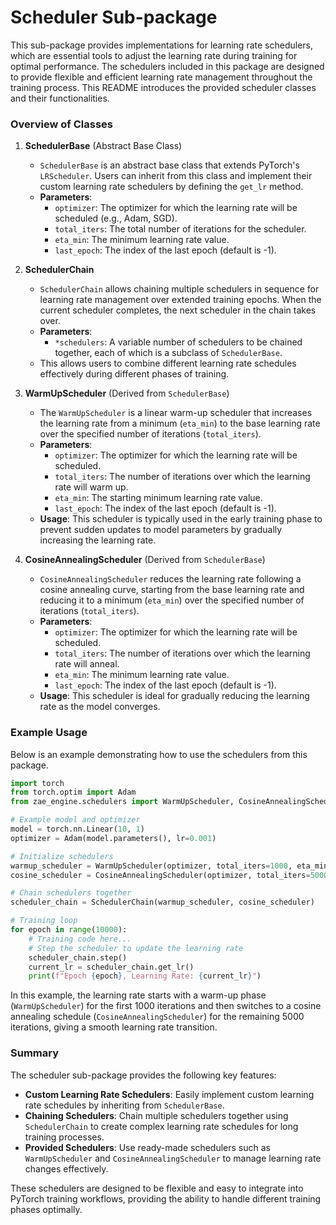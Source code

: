 # Scheduler Sub-package

This sub-package provides implementations for learning rate schedulers, which are essential tools to adjust the learning rate during training for optimal performance. The schedulers included in this package are designed to provide flexible and efficient learning rate management throughout the training process. This README introduces the provided scheduler classes and their functionalities.

### Overview of Classes

1. **SchedulerBase** (Abstract Base Class)
   - `SchedulerBase` is an abstract base class that extends PyTorch's `LRScheduler`. Users can inherit from this class and implement their custom learning rate schedulers by defining the `get_lr` method.
   - **Parameters**:
     - `optimizer`: The optimizer for which the learning rate will be scheduled (e.g., Adam, SGD).
     - `total_iters`: The total number of iterations for the scheduler.
     - `eta_min`: The minimum learning rate value.
     - `last_epoch`: The index of the last epoch (default is -1).

2. **SchedulerChain**
   - `SchedulerChain` allows chaining multiple schedulers in sequence for learning rate management over extended training epochs. When the current scheduler completes, the next scheduler in the chain takes over.
   - **Parameters**:
     - `*schedulers`: A variable number of schedulers to be chained together, each of which is a subclass of `SchedulerBase`.
   - This allows users to combine different learning rate schedules effectively during different phases of training.

3. **WarmUpScheduler** (Derived from `SchedulerBase`)
   - The `WarmUpScheduler` is a linear warm-up scheduler that increases the learning rate from a minimum (`eta_min`) to the base learning rate over the specified number of iterations (`total_iters`).
   - **Parameters**:
     - `optimizer`: The optimizer for which the learning rate will be scheduled.
     - `total_iters`: The number of iterations over which the learning rate will warm up.
     - `eta_min`: The starting minimum learning rate value.
     - `last_epoch`: The index of the last epoch (default is -1).
   - **Usage**: This scheduler is typically used in the early training phase to prevent sudden updates to model parameters by gradually increasing the learning rate.

4. **CosineAnnealingScheduler** (Derived from `SchedulerBase`)
   - `CosineAnnealingScheduler` reduces the learning rate following a cosine annealing curve, starting from the base learning rate and reducing it to a minimum (`eta_min`) over the specified number of iterations (`total_iters`).
   - **Parameters**:
     - `optimizer`: The optimizer for which the learning rate will be scheduled.
     - `total_iters`: The number of iterations over which the learning rate will anneal.
     - `eta_min`: The minimum learning rate value.
     - `last_epoch`: The index of the last epoch (default is -1).
   - **Usage**: This scheduler is ideal for gradually reducing the learning rate as the model converges.

### Example Usage

Below is an example demonstrating how to use the schedulers from this package.

```python
import torch
from torch.optim import Adam
from zae_engine.schedulers import WarmUpScheduler, CosineAnnealingScheduler, SchedulerChain

# Example model and optimizer
model = torch.nn.Linear(10, 1)
optimizer = Adam(model.parameters(), lr=0.001)

# Initialize schedulers
warmup_scheduler = WarmUpScheduler(optimizer, total_iters=1000, eta_min=0.0001)
cosine_scheduler = CosineAnnealingScheduler(optimizer, total_iters=5000, eta_min=0.00001)

# Chain schedulers together
scheduler_chain = SchedulerChain(warmup_scheduler, cosine_scheduler)

# Training loop
for epoch in range(10000):
    # Training code here...
    # Step the scheduler to update the learning rate
    scheduler_chain.step()
    current_lr = scheduler_chain.get_lr()
    print(f"Epoch {epoch}, Learning Rate: {current_lr}")
```

In this example, the learning rate starts with a warm-up phase (`WarmUpScheduler`) for the first 1000 iterations and then switches to a cosine annealing schedule (`CosineAnnealingScheduler`) for the remaining 5000 iterations, giving a smooth learning rate transition.

### Summary
The scheduler sub-package provides the following key features:
- **Custom Learning Rate Schedulers**: Easily implement custom learning rate schedules by inheriting from `SchedulerBase`.
- **Chaining Schedulers**: Chain multiple schedulers together using `SchedulerChain` to create complex learning rate schedules for long training processes.
- **Provided Schedulers**: Use ready-made schedulers such as `WarmUpScheduler` and `CosineAnnealingScheduler` to manage learning rate changes effectively.

These schedulers are designed to be flexible and easy to integrate into PyTorch training workflows, providing the ability to handle different training phases optimally.

